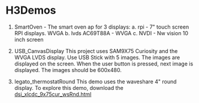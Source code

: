 # H3Demos
1. SmartOven - The smart oven ap for 3 displays:
a. rpi - 7" touch screen RPI displays. WVGA
b. lvds AC69T88A - WVGA 
c. NVDI - Nw vision 10 inch screen

2. USB_CanvasDisplay
This project uses SAM9X75 Curiosity and the WVGA LVDS display. Use USB Stick with 5 images.
The images are displayed on the screen. When the user button is pressed, next image is displayed.
The images should be 600x480.

3. legato_thermostatRound
This demo uses the waveshare 4" round display. To explore this demo, download the [dsi_xlcdc_9x75cur_wsRnd.html](./legato_thermostatRound/firmware/src/config/dsi_xlcdc_9x75cur_wsRnd/dsi_xlcdc_9x75cur_wsRnd.html)